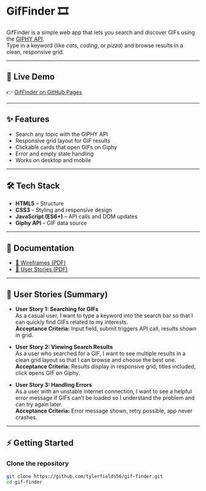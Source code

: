# GifFinder 🎞️

GifFinder is a simple web app that lets you search and discover GIFs using the [GIPHY API](https://developers.giphy.com/).  
Type in a keyword (like *cats*, *coding*, or *pizza*) and browse results in a clean, responsive grid.

---

## 🚀 Live Demo
👉 [GifFinder on GitHub Pages](https://tylerfields56.github.io/gif-finder/)

---

## ✨ Features
- Search any topic with the GIPHY API
- Responsive grid layout for GIF results
- Clickable cards that open GIFs on Giphy
- Error and empty state handling
- Works on desktop and mobile

---

## 🛠️ Tech Stack
- **HTML5** – Structure
- **CSS3** – Styling and responsive design
- **JavaScript (ES6+)** – API calls and DOM updates
- **Giphy API** – GIF data source

---

## 📄 Documentation

- [📄 Wireframes (PDF)](GifFinder_Wireframes.pdf)  
- [📄 User Stories (PDF)](GifFinder_UserStories.pdf)

---

## 📝 User Stories (Summary)

- **User Story 1: Searching for GIFs**  
  As a casual user, I want to type a keyword into the search bar so that I can quickly find GIFs related to my interests.  
  **Acceptance Criteria:** Input field, submit triggers API call, results shown in grid.

- **User Story 2: Viewing Search Results**  
  As a user who searched for a GIF, I want to see multiple results in a clean grid layout so that I can browse and choose the best one.  
  **Acceptance Criteria:** Results display in responsive grid, titles included, click opens GIF on Giphy.

- **User Story 3: Handling Errors**  
  As a user with an unstable internet connection, I want to see a helpful error message if GIFs can’t be loaded so I understand the problem and can try again later.  
  **Acceptance Criteria:** Error message shown, retry possible, app never crashes.

---

## ⚡ Getting Started

### Clone the repository
```bash
git clone https://github.com/tylerfields56/gif-finder.git
cd gif-finder
